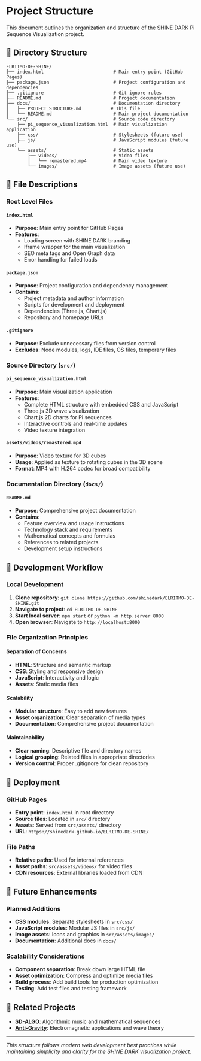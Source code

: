 # Project Structure

This document outlines the organization and structure of the SHINE DARK Pi Sequence Visualization project.

## 📁 Directory Structure

```
ELRITMO-DE-SHINE/
├── index.html                          # Main entry point (GitHub Pages)
├── package.json                        # Project configuration and dependencies
├── .gitignore                          # Git ignore rules
├── README.md                           # Project documentation
├── docs/                               # Documentation directory
│   ├── PROJECT_STRUCTURE.md           # This file
│   └── README.md                       # Main project documentation
└── src/                                # Source code directory
    ├── pi_sequence_visualization.html  # Main visualization application
    ├── css/                            # Stylesheets (future use)
    ├── js/                             # JavaScript modules (future use)
    └── assets/                         # Static assets
        ├── videos/                     # Video files
        │   └── remastered.mp4          # Main video texture
        └── images/                     # Image assets (future use)
```

## 🎯 File Descriptions

### Root Level Files

#### `index.html`
- **Purpose**: Main entry point for GitHub Pages
- **Features**: 
  - Loading screen with SHINE DARK branding
  - Iframe wrapper for the main visualization
  - SEO meta tags and Open Graph data
  - Error handling for failed loads

#### `package.json`
- **Purpose**: Project configuration and dependency management
- **Contains**:
  - Project metadata and author information
  - Scripts for development and deployment
  - Dependencies (Three.js, Chart.js)
  - Repository and homepage URLs

#### `.gitignore`
- **Purpose**: Exclude unnecessary files from version control
- **Excludes**: Node modules, logs, IDE files, OS files, temporary files

### Source Directory (`src/`)

#### `pi_sequence_visualization.html`
- **Purpose**: Main visualization application
- **Features**:
  - Complete HTML structure with embedded CSS and JavaScript
  - Three.js 3D wave visualization
  - Chart.js 2D charts for Pi sequences
  - Interactive controls and real-time updates
  - Video texture integration

#### `assets/videos/remastered.mp4`
- **Purpose**: Video texture for 3D cubes
- **Usage**: Applied as texture to rotating cubes in the 3D scene
- **Format**: MP4 with H.264 codec for broad compatibility

### Documentation Directory (`docs/`)

#### `README.md`
- **Purpose**: Comprehensive project documentation
- **Contains**:
  - Feature overview and usage instructions
  - Technology stack and requirements
  - Mathematical concepts and formulas
  - References to related projects
  - Development setup instructions

## 🔧 Development Workflow

### Local Development
1. **Clone repository**: `git clone https://github.com/shinedark/ELRITMO-DE-SHINE.git`
2. **Navigate to project**: `cd ELRITMO-DE-SHINE`
3. **Start local server**: `npm start` or `python -m http.server 8000`
4. **Open browser**: Navigate to `http://localhost:8000`

### File Organization Principles

#### Separation of Concerns
- **HTML**: Structure and semantic markup
- **CSS**: Styling and responsive design
- **JavaScript**: Interactivity and logic
- **Assets**: Static media files

#### Scalability
- **Modular structure**: Easy to add new features
- **Asset organization**: Clear separation of media types
- **Documentation**: Comprehensive project documentation

#### Maintainability
- **Clear naming**: Descriptive file and directory names
- **Logical grouping**: Related files in appropriate directories
- **Version control**: Proper .gitignore for clean repository

## 🚀 Deployment

### GitHub Pages
- **Entry point**: `index.html` in root directory
- **Source files**: Located in `src/` directory
- **Assets**: Served from `src/assets/` directory
- **URL**: `https://shinedark.github.io/ELRITMO-DE-SHINE/`

### File Paths
- **Relative paths**: Used for internal references
- **Asset paths**: `src/assets/videos/` for video files
- **CDN resources**: External libraries loaded from CDN

## 📝 Future Enhancements

### Planned Additions
- **CSS modules**: Separate stylesheets in `src/css/`
- **JavaScript modules**: Modular JS files in `src/js/`
- **Image assets**: Icons and graphics in `src/assets/images/`
- **Documentation**: Additional docs in `docs/`

### Scalability Considerations
- **Component separation**: Break down large HTML file
- **Asset optimization**: Compress and optimize media files
- **Build process**: Add build tools for production optimization
- **Testing**: Add test files and testing framework

## 🔗 Related Projects

- **[SD-ALGO](https://github.com/shinedark/SD-ALGO)**: Algorithmic music and mathematical sequences
- **[Anti-Gravity](https://github.com/shinedark/anti-gravity-sep-6-2025-)**: Electromagnetic applications and wave theory

---

*This structure follows modern web development best practices while maintaining simplicity and clarity for the SHINE DARK visualization project.*
